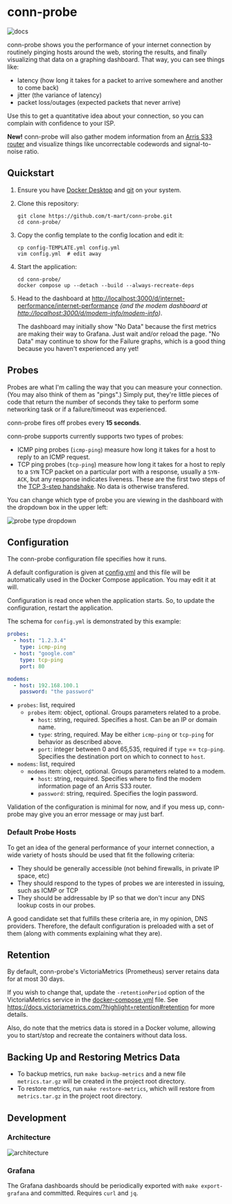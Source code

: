 # conn-probe

![docs](docs/demo.gif)

conn-probe shows you the performance of your internet connection by routinely pinging
hosts around the web, storing the results, and finally visualizing that data on a graphing
dashboard. That way, you can see things like:

- latency (how long it takes for a packet to arrive somewhere and another to come back)
- jitter (the variance of latency)
- packet loss/outages (expected packets that never arrive)

Use this to get a quantitative idea about your connection, so you can complain with
confidence to your ISP.

**New!** conn-probe will also gather modem information from an
[Arris S33 router](https://www.surfboard.com/products/cable-modems/s33/) and visualize things like
uncorrectable codewords and signal-to-noise ratio.

## Quickstart

1. Ensure you have [Docker Desktop](https://www.docker.com/products/docker-desktop)
   and [git](https://git-scm.com/downloads) on your system.

2. Clone this repository:

   ```shell
   git clone https://github.com/t-mart/conn-probe.git
   cd conn-probe/
   ```

3. Copy the config template to the config location and edit it:

   ```shell
   cp config-TEMPLATE.yml config.yml
   vim config.yml  # edit away
   ```

4. Start the application:

   ```shell
   cd conn-probe/
   docker compose up --detach --build --always-recreate-deps
   ```

5. Head to the dashboard at <http://localhost:3000/d/internet-performance/internet-performance>
   *(and the modem dashboard at <http://localhost:3000/d/modem-info/modem-info>)*.

   The dashboard may initially show "No Data" because the first metrics are making their way to
   Grafana. Just wait and/or reload the page. "No Data" may continue to show for the Failure graphs,
   which is a good thing because you haven't experienced any yet!

## Probes

Probes are what I'm calling the way that you can measure your connection. (You may also think of
them as "pings".) Simply put, they're little pieces of code that return the number of seconds they
take to perform some networking task or if a failure/timeout was experienced.

conn-probe fires off probes every **15 seconds**.

conn-probe supports currently supports two types of probes:

- ICMP ping probes (`icmp-ping`) measure how long it takes for a host to reply to an ICMP request.
- TCP ping probes (`tcp-ping`) measure how long it takes for a host to reply to a `SYN` TCP packet
  on a particular port with a response, usually a `SYN-ACK`, but any response indicates liveness.
  These are the first two steps of the
  [TCP 3-step handshake](https://developer.mozilla.org/en-US/docs/Glossary/TCP_handshake).
  No data is otherwise transfered.

You can change which type of probe you are viewing in the dashboard with the dropdown box in the
upper left:

![probe type dropdown](docs/probe-type-dropdown.png)

## Configuration

The conn-probe configuration file specifies how it runs.

A default configuration is given at [config.yml](config.yml) and this file will be automatically
used in the Docker Compose application. You may edit it at will.

Configuration is read once when the application starts. So, to update the configuration, restart the
application.

The schema for `config.yml` is demonstrated by this example:

```yaml
probes:
  - host: "1.2.3.4"
    type: icmp-ping
  - host: "google.com"
    type: tcp-ping
    port: 80

modems:
  - host: 192.168.100.1
    password: "the password"
```

- `probes`: list, required
  - `probes` item: object, optional. Groups parameters related to a probe.
    - `host`: string, required. Specifies a host. Can be an IP or domain name.
    - `type`: string, required. May be either `icmp-ping` or `tcp-ping` for behavior as described
      above.
    - `port`: integer between 0 and 65,535, required if `type` == `tcp-ping`. Specifies the
      destination port on which to connect to `host`.
- `modems`: list, required
  - `modems` item: object, optional. Groups parameters related to a modem.
    - `host`: string, required. Specifies where to find the modem information page of an Arris
      S33 router.
    - `password`: string, required. Specifies the login password.

Validation of the configuration is minimal for now, and if you mess up, conn-probe may give you an
error message or may just barf.

### Default Probe Hosts

To get an idea of the general performance of your internet connection, a wide variety of hosts
should be used that fit the following criteria:

- They should be generally accessible (not behind firewalls, in private IP space, etc)
- They should respond to the types of probes we are interested in issuing, such as ICMP or TCP
- They should be addressable by IP so that we don't incur any DNS lookup costs in our probes.

A good candidate set that fulfills these criteria are, in my opinion, DNS providers. Therefore, the
default configuration is preloaded with a set of them (along with comments explaining what they
are).

## Retention

By default, conn-probe's VictoriaMetrics (Prometheus) server retains data for at most 30 days.

If you wish to change that, update the `-retentionPeriod` option of the VictoriaMetrics
service in the [docker-compose.yml](docker-compose.yml) file. See
<https://docs.victoriametrics.com/?highlight=retention#retention> for more details.

Also, do note that the metrics data is stored in a Docker volume, allowing you to start/stop and
recreate the containers without data loss.

## Backing Up and Restoring Metrics Data

- To backup metrics, run `make backup-metrics` and a new file `metrics.tar.gz` will be created in
  the project root directory.
- To restore metrics, run `make restore-metrics`, which will restore from `metrics.tar.gz` in the
  project root directory.

## Development

### Architecture

![architecture](docs/architecture.png)

### Grafana

The Grafana dashboards should be periodically exported with `make export-grafana` and
committed. Requires `curl` and `jq`.
